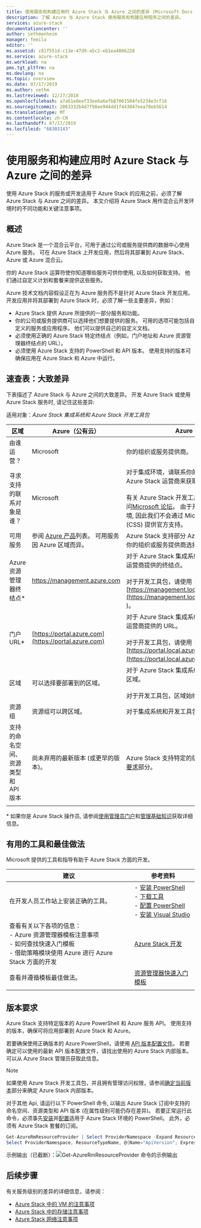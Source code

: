 ```yaml
---
title: 使用服务和构建应用时 Azure Stack 与 Azure 之间的差异 |Microsoft Docs
description: 了解 Azure 与 Azure Stack 使用服务和构建应用程序之间的差异。
services: azure-stack
documentationcenter: ''
author: sethmanheim
manager: femila
editor: ''
ms.assetid: c81f551d-c13e-47d9-a5c2-eb1ea4806228
ms.service: azure-stack
ms.workload: na
pms.tgt_pltfrm: na
ms.devlang: na
ms.topic: overview
ms.date: 07/17/2019
ms.author: sethm
ms.lastreviewed: 12/27/2018
ms.openlocfilehash: a7a61e8eef33ee6a6efb87001504fe5234e3cf16
ms.sourcegitcommit: 2063332b4d7f98ee944dd1f443847eea70eb5614
ms.translationtype: MT
ms.contentlocale: zh-CN
ms.lasthandoff: 07/17/2019
ms.locfileid: "68303143"
---
```

# <a name="differences-between-azure-stack-and-azure-when-using-services-and-building-apps"></a>使用服务和构建应用时 Azure Stack 与 Azure 之间的差异

使用 Azure Stack 的服务或开发适用于 Azure Stack 的应用之前，必须了解 Azure Stack 与 Azure 之间的差异。 本文介绍将 Azure Stack 用作混合云开发环境时的不同功能和关键注意事项。

## <a name="overview"></a>概述

Azure Stack 是一个混合云平台，可用于通过公司或服务提供商的数据中心使用 Azure 服务。 可在 Azure Stack 上开发应用，然后将其部署到 Azure Stack、Azure 或 Azure 混合云。

你的 Azure Stack 运算符使你知道哪些服务可供你使用, 以及如何获取支持。 他们通过自定义计划和套餐来提供这些服务。

Azure 技术文档内容假设正在为 Azure 服务而不是针对 Azure Stack 开发应用。 开发应用并将其部署到 Azure Stack 时，必须了解一些主要差异，例如：

* Azure Stack 提供 Azure 所提供的一部分服务和功能。
* 你的公司或服务提供商可以选择他们想要提供的服务。 可用的选项可能包括自定义的服务或应用程序。 他们可以提供自己的自定义文档。
* 必须使用正确的 Azure Stack 特定终结点（例如，门户地址和 Azure 资源管理器终结点的 URL）。
* 必须使用 Azure Stack 支持的 PowerShell 和 API 版本。 使用支持的版本可确保应用在 Azure Stack 和 Azure 中运行。

## <a name="cheat-sheet-high-level-differences"></a>速查表：大致差异

下表描述了 Azure Stack 与 Azure 之间的大致差异。 开发 Azure Stack 或使用 Azure Stack 服务时, 请记住这些差异:

适用对象：*Azure Stack 集成系统和 Azure Stack 开发工具包*

| 区域 | Azure（公有云） | Azure Stack |
| -------- | ------------- | ----------|
| 由谁运营？ | Microsoft | 你的组织或服务提供商。|
| 寻求支持的联系对象是谁？ | Microsoft | 对于集成环境，请联系你的组织或服务提供商的 Azure Stack 运营商来获取支持。<br><br>有关 Azure Stack 开发工具包 (ASDK) 支持, 请访问[Microsoft 论坛](https://social.msdn.microsoft.com/Forums/en-US/home?forum=AzureStack)。 由于开发工具包是一个评估环境, 因此我们不会通过 Microsoft 客户支持服务 (CSS) 提供官方支持。
| 可用服务 | 参阅 [Azure 产品](https://azure.microsoft.com/services/?b=17.04b)列表。 可用服务因 Azure 区域而异。 | Azure Stack 支持部分 Azure 服务。 实际服务因你的组织或服务提供商选择提供的服务而异。
| Azure 资源管理器终结点* | https://management.azure.com | 对于 Azure Stack 集成系统，请使用 Azure Stack 运营商提供的终结点。<br><br>对于开发工具包，请使用： [https://management.local.azurestack.external](https://management.local.azurestack.external )。
| 门户 URL* | [https://portal.azure.com](https://portal.azure.com) | 对于 Azure Stack 集成系统，请使用 Azure Stack 运营商提供的 URL。<br><br>对于开发工具包，请使用： [https://portal.local.azurestack.external](https://portal.local.azurestack.external )。
| 区域 | 可以选择要部署到的区域。 | 对于 Azure Stack 集成系统，请使用系统中可用的区域。<br><br>对于开发工具包，区域始终为**本地**。
| 资源组 | 资源组可以跨区域。 | 对于集成系统和开发工具包, 仅有一个区域。
|支持的命名空间、资源类型和 API 版本 | 尚未弃用的最新版本 (或更早的版本)。 | Azure Stack 支持特定的版本。 请参阅本文的[版本要求](#version-requirements)部分。
| | |

\* 如果你是 Azure Stack 操作员, 请参阅[使用管理员门户](../operator/azure-stack-manage-portals.md)和[管理基础知识](../operator/azure-stack-manage-basics.md)获取详细信息。

## <a name="helpful-tools-and-best-practices"></a>有用的工具和最佳做法

Microsoft 提供的工具和指导有助于 Azure Stack 方面的开发。

| 建议 | 参考资料 |
| -------- | ------------- |
| 在开发人员工作站上安装正确的工具。 | - [安装 PowerShell](../operator/azure-stack-powershell-install.md)<br>- [下载工具](../operator/azure-stack-powershell-download.md)<br>- [配置 PowerShell](azure-stack-powershell-configure-user.md)<br>- [安装 Visual Studio](azure-stack-install-visual-studio.md) 
| 查看有关以下各项的信息：<br>- Azure 资源管理器模板注意事项<br>- 如何查找快速入门模板<br>- 借助策略模块使用 Azure 进行 Azure Stack 方面的开发 | [Azure Stack 开发](azure-stack-developer.md) | 
| 查看并遵循模板最佳做法。 | [资源管理器快速入门模板](https://github.com/Azure/azure-quickstart-templates/blob/master/1-CONTRIBUTION-GUIDE/best-practices.md)
| | |

## <a name="version-requirements"></a>版本要求

Azure Stack 支持特定版本的 Azure PowerShell 和 Azure 服务 API。 使用支持的版本，确保可将应用部署到 Azure Stack 和 Azure。

若要确保使用正确版本的 Azure PowerShell，请使用 [API 版本配置文件](azure-stack-version-profiles.md)。 若要确定可以使用的最新 API 版本配置文件，请找出使用的 Azure Stack 内部版本。 可以从 Azure Stack 管理员获取此信息。

> [!NOTE]
> 如果使用 Azure Stack 开发工具包，并且拥有管理访问权限，请参阅[确定当前版本](../operator/azure-stack-updates.md#determine-the-current-version)部分来确定 Azure Stack 内部版本。

对于其他 Api, 请运行以下 PowerShell 命令, 以输出 Azure Stack 订阅中支持的命名空间、资源类型和 API 版本 (在属性级别可能仍存在差异)。 若要正常运行此命令，必须事先[安装](../operator/azure-stack-powershell-install.md)并[配置](azure-stack-powershell-configure-user.md)适用于 Azure Stack 环境的 PowerShell。 此外，必须有 Azure Stack 套餐的订阅。

```powershell
Get-AzureRmResourceProvider | Select ProviderNamespace -Expand ResourceTypes | Select * -Expand ApiVersions | `
Select ProviderNamespace, ResourceTypeName, @{Name="ApiVersion"; Expression={$_}} 
```

示例输出（已截断）：![Get-AzureRmResourceProvider 命令的示例输出](media/azure-stack-considerations/image1.png)

## <a name="next-steps"></a>后续步骤

有关服务级别的差异的详细信息，请参阅：

* [Azure Stack 中的 VM 的注意事项](azure-stack-vm-considerations.md)
* [Azure Stack 中的存储注意事项](azure-stack-acs-differences.md)
* [Azure Stack 网络注意事项](azure-stack-network-differences.md)
